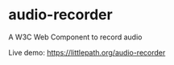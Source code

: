 # audio-recorder
A W3C Web Component to record audio

Live demo: https://littlepath.org/audio-recorder
